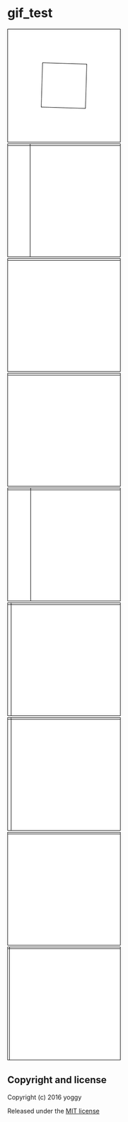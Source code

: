 gif_test
====

![sketch_20160518/sketch_20160518.gif](sketch_20160518/sketch_20160518.gif)
![sketch_20160514/sketch_20160514.gif](sketch_20160514/sketch_20160514.gif)
![sketch_20160512/sketch_20160512.gif](sketch_20160512/sketch_20160512.gif)
![sketch_20160510/sketch_20160510.gif](sketch_20160510/sketch_20160510.gif)
![sketch_20160509/sketch_20160509.gif](sketch_20160509/sketch_20160509.gif)
![sketch_20160506/sketch_20160506.gif](sketch_20160506/sketch_20160506.gif)
![sketch_20160504/sketch_20160504.gif](sketch_20160504/sketch_20160504.gif)
![sketch_20160503/sketch_20160503.gif](sketch_20160503/sketch_20160503.gif)
![sketch_20160502/sketch_20160502.gif](sketch_20160502/sketch_20160502.gif)


Copyright and license
----
Copyright (c) 2016 yoggy

Released under the [MIT license](LICENSE.txt)
